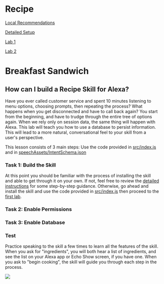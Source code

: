 # Recipe
<a href="https://github.com/voicehacks/setup-local-recommendations">Local Recommendations</a>

[Detailed Setup](Detailed-Setup-Instructions/README.md)

<a href="Lab 1/README.md">Lab 1</a>


<a href="Lab 2/README.md">Lab 2</a>

# Breakfast Sandwich

## How can I build a Recipe Skill for Alexa? <a id="intro"></a>
Have you ever called customer service and spent 10 minutes listening to menu options, choosing prompts, then repeating the process? What happens when you get disconnected and have to call back again? You start from the beginning, and have to trudge through the entire tree of options again. When we rely only on session data, the same thing will happen with Alexa. This lab will teach you how to use a database to persist information. This will lead to a more natural, conversational feel to your skill from a user's perspective.

This lesson consists of 3 main steps: Use the code provided in [src/index.js](src/index.js) and in [speechAssets/IntentSchema.json](speechAssets/IntentSchema.json)

### Task 1: Build the Skill

At this point you should be familiar with the process of installing the skill and able to get through it on your own.  If not, feel free to review the [detailed instructions](https://github.com/voicehacks/Recipe/tree/master/Detailed%20Setup%20Instructions) for some step-by-step guidance. Otherwise, go ahead and install the skill and use the code provided in [src/index.js](src/index.js) then proceed to the [first lab](https://github.com/voicehacks/Recipe/tree/master/Lab%201).

### Task 2: Enable Permissions

### Task 3: Enable Database

### Test

Practice speaking to the skill a few times to learn all the features of the skill.
When you ask for "ingredients", you will both hear a list of ingredients, and see the list on your Alexa app or Echo Show screen, if you have one.
When you ask to "begin cooking", the skill will guide you through each step in the process.

<a href="Lab 1/README.md"><img src="https://m.media-amazon.com/images/G/01/mobile-apps/dex/alexa/alexa-skills-kit/tutorials/general/buttons/button_get_started._TTH_.png" /></a>
